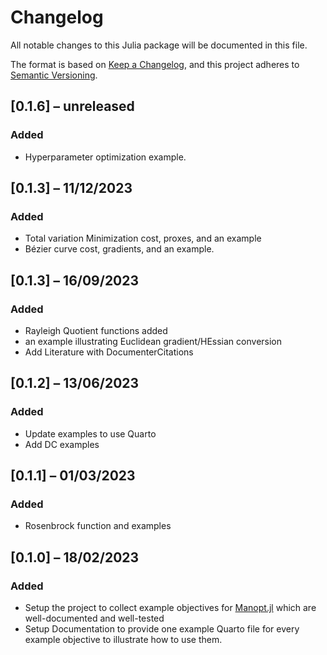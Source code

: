# Changelog

All notable changes to this Julia package will be documented in this file.

The format is based on [Keep a Changelog](https://keepachangelog.com/en/1.0.0/),
and this project adheres to [Semantic Versioning](https://semver.org/spec/v2.0.0.html).

## [0.1.6] – unreleased

### Added

* Hyperparameter optimization example.

## [0.1.3] – 11/12/2023

### Added

* Total variation Minimization cost, proxes, and an example
* Bézier curve cost, gradients, and an example.

## [0.1.3] – 16/09/2023

### Added

* Rayleigh Quotient functions added
* an example illustrating Euclidean gradient/HEssian conversion
* Add Literature with DocumenterCitations

## [0.1.2] – 13/06/2023

### Added

* Update examples to use Quarto
* Add DC examples

## [0.1.1] – 01/03/2023

### Added

* Rosenbrock function and examples

## [0.1.0] – 18/02/2023

### Added

* Setup the project to collect example objectives for [Manopt.jl](https://manopt.org) which are well-documented and well-tested
* Setup Documentation to provide one example Quarto file for every example objective to illustrate how to use them.
